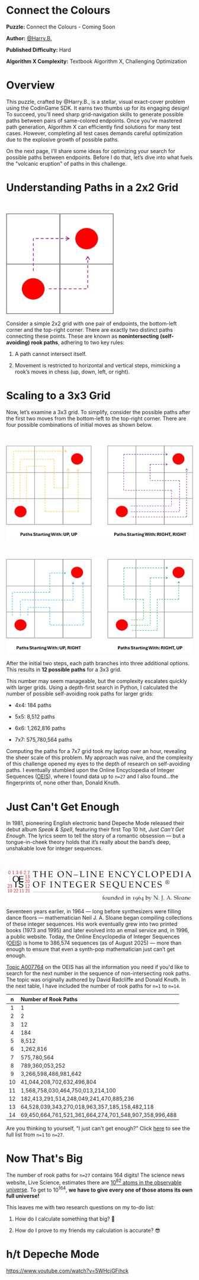 # Connect the Colours

__Puzzle:__ Connect the Colours - Coming Soon

__Author:__ [@Harry.B.](https://www.codingame.com/profile/d926a93cb394ded661b204822965c5fa7122915)

__Published Difficulty:__ Hard

__Algorithm X Complexity:__ Textbook Algorithm X, Challenging Optimization

# Overview

This puzzle, crafted by @Harry.B., is a stellar, visual exact-cover problem using the CodinGame SDK. It earns two thumbs up for its engaging design! To succeed, you’ll need sharp grid-navigation skills to generate possible paths between pairs of same-colored endpoints. Once you’ve mastered path generation, Algorithm X can efficiently find solutions for many test cases. However, completing all test cases demands careful optimization due to the explosive growth of possible paths.

On the next page, I'll share some ideas for optimizing your search for possible paths between endpoints. Before I do that, let’s dive into what fuels the "volcanic eruption" of paths in this challenge.

# Understanding Paths in a 2x2 Grid

<BR><BR>
![Connect the Colours 2x2](ConnectColoursPaths2x2.png)
<BR>

Consider a simple 2x2 grid with one pair of endpoints, the bottom-left corner and the top-right corner. There are exactly two distinct paths connecting these points. These are known as __nonintersecting (self-avoiding) rook paths__, adhering to two key rules:

1. A path cannot intersect itself.

1. Movement is restricted to horizontal and vertical steps, mimicking a rook’s moves in chess (up, down, left, or right).

# Scaling to a 3x3 Grid

Now, let’s examine a 3x3 grid. To simplify, consider the possible paths after the first two moves from the bottom-left to the top-right corner. There are four possible combinations of initial moves as shown below.

<BR><BR>
![Connect the Colours 3x3 (1 of 2)](ConnectColoursPaths1.png)
<BR>

<BR><BR>
![Connect the Colours 3x3 (2 of 2)](ConnectColoursPaths2.png)
<BR>

After the initial two steps, each path branches into three additional options. This results in __12 possible paths__ for a 3x3 grid.

This number may seem manageable, but the complexity escalates quickly with larger grids. Using a depth-first search in Python, I calculated the number of possible self-avoiding rook paths for larger grids:

* 4x4: 184 paths

* 5x5: 8,512 paths

* 6x6: 1,262,816 paths

* 7x7: 575,780,564 paths

Computing the paths for a 7x7 grid took my laptop over an hour, revealing the sheer scale of this problem. My approach was naïve, and the complexity of this challenge opened my eyes to the depth of research on self-avoiding paths. I eventually stumbled upon the Online Encyclopedia of Integer Sequences ([OEIS](https://oeis.org/wiki/Main_Page)), where I found data up to `n=27` and I also found...the fingerprints of, none other than, Donald Knuth.

# Just Can't Get Enough

In 1981, pioneering English electronic band Depeche Mode released their debut album _Speak & Spell_, featuring their first Top 10 hit, _Just Can’t Get Enough_. The lyrics seem to tell the story of a romantic obsession — but a tongue-in-cheek theory holds that it’s really about the band’s deep, unshakable love for integer sequences.

<BR><BR>
![The On-Line Encyclopedia of Integer Sequences](OEISBanner.jpg)
<BR>

Seventeen years earlier, in 1964 — long before synthesizers were filling dance floors — mathematician Neil J. A. Sloane began compiling collections of these integer sequences. His work eventually grew into two printed books (1973 and 1995) and later evolved into an email service and, in 1996, a public website. Today, the Online Encyclopedia of Integer Sequences ([OEIS](https://oeis.org/wiki/Main_Page)) is home to 386,574 sequences (as of August 2025) — more than enough to ensure that even a synth-pop mathematician just can’t get enough.

[Topic A007764](https://oeis.org/A007764) on the OEIS has all the information you need if you'd like to search for the next number in the sequence of non-intersecting rook paths. The topic was originally authored by David Radcliffe and Donald Knuth. In the next table, I have included the number of rook paths for `n=1` to `n=14`.

|n|Number of Rook Paths|
|:---:|:---|
|1|1|
|2|2|
|3|12|
|4|184|
|5|8,512|
|6|1,262,816|
|7|575,780,564|
|8|789,360,053,252|
|9|3,266,598,486,981,642|
|10|41,044,208,702,632,496,804|
|11|1,568,758,030,464,750,013,214,100|
|12|182,413,291,514,248,049,241,470,885,236|
|13|64,528,039,343,270,018,963,357,185,158,482,118|
|14|69,450,664,761,521,361,664,274,701,548,907,358,996,488|

Are you thinking to yourself, "I just can't get enough?" Click [here](https://oeis.org/A007764/b007764.txt) to see the full list from `n=1` to `n=27`.

# Now That's Big

The number of rook paths for `n=27` contains 164 digits! The science news website, Live Science, estimates there are [10<sup>82</sup> atoms in the observable universe](https://www.livescience.com/how-many-atoms-in-universe.html). To get to 10<sup>164</sup>, __we have to give every one of those atoms its own full universe!__

This leaves me with two research questions on my to-do list:

1. How do I calculate something that big? 🤯

2. How do I prove to my friends my calculation is accurate? 😎

# h/t Depeche Mode

https://www.youtube.com/watch?v=5WHcjGFihck
